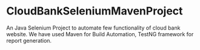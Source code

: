 # CloudBankSeleniumMavenProject
An Java Selenium Project to automate few functionality of cloud bank website. We have used Maven for Build Automation, TestNG framework for report generation.
